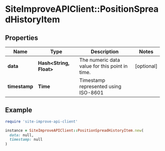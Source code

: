 # SiteImproveAPIClient::PositionSpreadHistoryItem

## Properties

| Name | Type | Description | Notes |
| ---- | ---- | ----------- | ----- |
| **data** | **Hash&lt;String, Float&gt;** | The numeric data value for this point in time. | [optional] |
| **timestamp** | **Time** | Timestamp represented using ISO-8601 |  |

## Example

```ruby
require 'site-improve-api-client'

instance = SiteImproveAPIClient::PositionSpreadHistoryItem.new(
  data: null,
  timestamp: null
)
```

